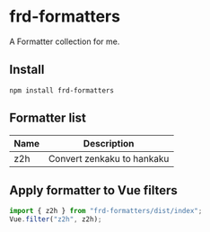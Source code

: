 # frd-formatters

A Formatter collection for me.

## Install

```
npm install frd-formatters
```

## Formatter list

| Name | Description                |
| ---- | -------------------------- |
| z2h  | Convert zenkaku to hankaku |

## Apply formatter to Vue filters

```typescript
import { z2h } from "frd-formatters/dist/index";
Vue.filter("z2h", z2h);
```
